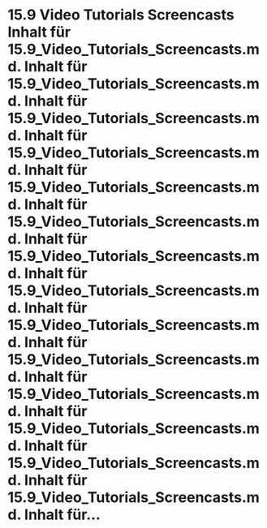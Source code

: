 # 15.9 Video Tutorials Screencasts Inhalt für 15.9_Video_Tutorials_Screencasts.md. Inhalt für 15.9_Video_Tutorials_Screencasts.md. Inhalt für 15.9_Video_Tutorials_Screencasts.md. Inhalt für 15.9_Video_Tutorials_Screencasts.md. Inhalt für 15.9_Video_Tutorials_Screencasts.md. Inhalt für 15.9_Video_Tutorials_Screencasts.md. Inhalt für 15.9_Video_Tutorials_Screencasts.md. Inhalt für 15.9_Video_Tutorials_Screencasts.md. Inhalt für 15.9_Video_Tutorials_Screencasts.md. Inhalt für 15.9_Video_Tutorials_Screencasts.md. Inhalt für 15.9_Video_Tutorials_Screencasts.md. Inhalt für 15.9_Video_Tutorials_Screencasts.md. Inhalt für 15.9_Video_Tutorials_Screencasts.md. Inhalt für 15.9_Video_Tutorials_Screencasts.md. Inhalt für...